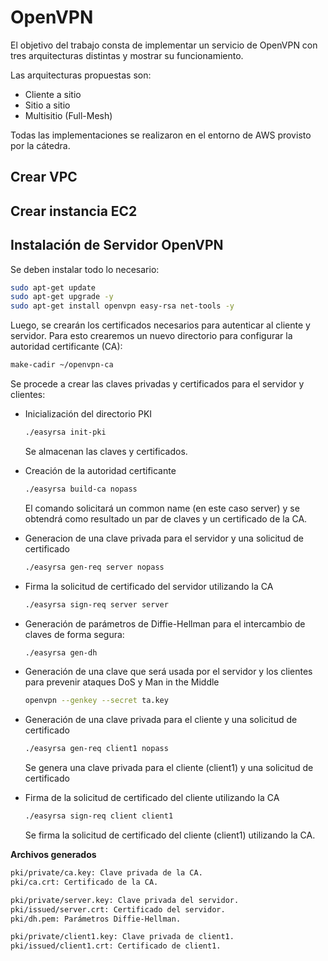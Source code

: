 # OpenVPN

El objetivo del trabajo consta de implementar un servicio de OpenVPN con tres arquitecturas distintas y mostrar su funcionamiento.

Las arquitecturas propuestas son:
- Cliente a sitio
- Sitio a sitio
- Multisitio (Full-Mesh)

Todas las implementaciones se realizaron en el entorno de AWS provisto por la cátedra.

## Crear VPC
## Crear instancia EC2

## Instalación de Servidor OpenVPN
Se deben instalar todo lo necesario:
```bash
sudo apt-get update
sudo apt-get upgrade -y
sudo apt-get install openvpn easy-rsa net-tools -y
```

Luego, se crearán los certificados necesarios para autenticar al cliente y servidor. Para esto crearemos un nuevo directorio para configurar la autoridad certificante (CA):
```bash
make-cadir ~/openvpn-ca
```
Se procede a crear las claves privadas y certificados para el servidor y clientes:
* Inicialización del directorio PKI
  ```bash
  ./easyrsa init-pki
  ```
  Se almacenan las claves y certificados.

* Creación de la autoridad certificante
  ```bash
  ./easyrsa build-ca nopass
  ```
  El comando solicitará un common name (en este caso server) y se obtendrá como resultado un par de claves y un certificado de la CA.

* Generacion de una clave privada para el servidor y una solicitud de certificado
  ```bash
  ./easyrsa gen-req server nopass
  ```
* Firma la solicitud de certificado del servidor utilizando la CA
  ```bash
  ./easyrsa sign-req server server
  ```
* Generación de parámetros de Diffie-Hellman para el intercambio de claves de forma segura:
  ```bash
  ./easyrsa gen-dh
  ```
* Generación de una clave que será usada por el servidor y los clientes para prevenir ataques DoS y Man in the Middle
  ```bash
  openvpn --genkey --secret ta.key
  ```
* Generación de una clave privada para el cliente y una solicitud de certificado
  ```bash
  ./easyrsa gen-req client1 nopass
  ```
  Se genera una clave privada para el cliente (client1) y una solicitud de certificado
* Firma de la solicitud de certificado del cliente utilizando la CA
  ```bash
  ./easyrsa sign-req client client1
  ```
  Se firma la solicitud de certificado del cliente (client1) utilizando la CA.

**Archivos generados**
```bash
pki/private/ca.key: Clave privada de la CA.
pki/ca.crt: Certificado de la CA.
```
```bash
pki/private/server.key: Clave privada del servidor.
pki/issued/server.crt: Certificado del servidor.
pki/dh.pem: Parámetros Diffie-Hellman.
```

```bash
pki/private/client1.key: Clave privada de client1.
pki/issued/client1.crt: Certificado de client1.
```
